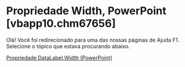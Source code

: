 
# Propriedade Width, PowerPoint [vbapp10.chm67656]

Olá! Você foi redirecionado para uma das nossas páginas de Ajuda F1. Selecione o tópico que estava procurando abaixo.

[Propriedade DataLabel.Width (PowerPoint)](http://msdn.microsoft.com/library/297ed420-f582-4d22-eb40-de66012cdf12%28Office.15%29.aspx)
